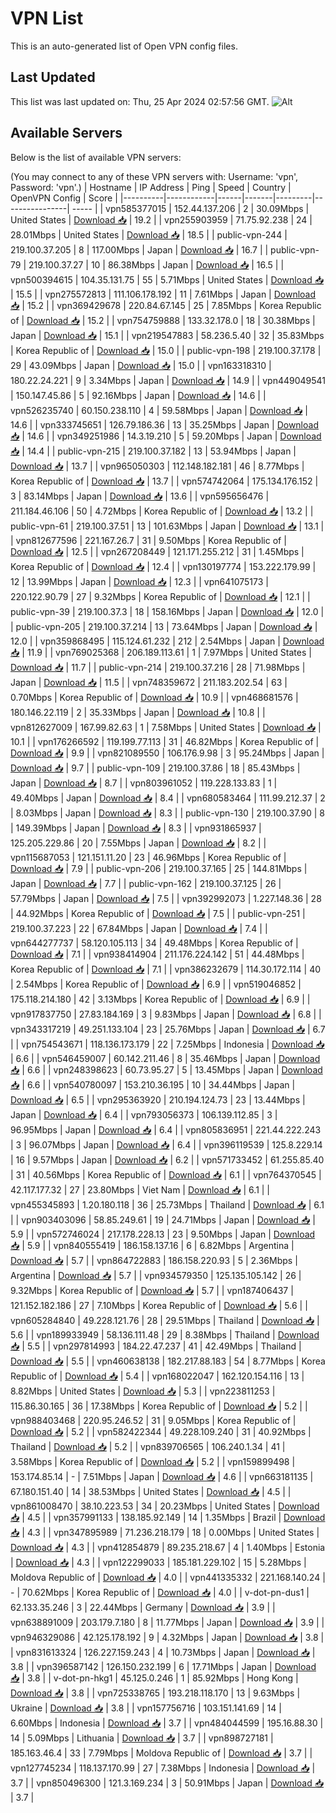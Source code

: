 # VPN List

This is an auto-generated list of Open VPN config files.

## Last Updated

This list was last updated on: Thu, 25 Apr 2024 02:57:56 GMT.
![Alt](https://repobeats.axiom.co/api/embed/186b98318ef1479477931607c1ad7d823f12451f.svg "Repobeats analytics image")

## Available Servers

Below is the list of available VPN servers:

(You may connect to any of these VPN servers with: Username: 'vpn', Password: 'vpn'.)
| Hostname | IP Address | Ping | Speed | Country | OpenVPN Config | Score |
|----------|------------|------|-------|---------|----------------| ----- |
| vpn585377015 | 152.44.137.206 | 2 | 30.09Mbps | United States | [Download 📥](./configs/server_0_US.ovpn) | 19.2 |
| vpn255903959 | 71.75.92.238 | 24 | 28.01Mbps | United States | [Download 📥](./configs/server_1_US.ovpn) | 18.5 |
| public-vpn-244 | 219.100.37.205 | 8 | 117.00Mbps | Japan | [Download 📥](./configs/server_2_JP.ovpn) | 16.7 |
| public-vpn-79 | 219.100.37.27 | 10 | 86.38Mbps | Japan | [Download 📥](./configs/server_3_JP.ovpn) | 16.5 |
| vpn500394615 | 104.35.131.75 | 55 | 5.71Mbps | United States | [Download 📥](./configs/server_4_US.ovpn) | 15.5 |
| vpn275572813 | 111.106.178.192 | 11 | 7.61Mbps | Japan | [Download 📥](./configs/server_5_JP.ovpn) | 15.2 |
| vpn369429678 | 220.84.67.145 | 25 | 7.85Mbps | Korea Republic of | [Download 📥](./configs/server_6_KR.ovpn) | 15.2 |
| vpn754759888 | 133.32.178.0 | 18 | 30.38Mbps | Japan | [Download 📥](./configs/server_7_JP.ovpn) | 15.1 |
| vpn219547883 | 58.236.5.40 | 32 | 35.83Mbps | Korea Republic of | [Download 📥](./configs/server_8_KR.ovpn) | 15.0 |
| public-vpn-198 | 219.100.37.178 | 29 | 43.09Mbps | Japan | [Download 📥](./configs/server_9_JP.ovpn) | 15.0 |
| vpn163318310 | 180.22.24.221 | 9 | 3.34Mbps | Japan | [Download 📥](./configs/server_10_JP.ovpn) | 14.9 |
| vpn449049541 | 150.147.45.86 | 5 | 92.16Mbps | Japan | [Download 📥](./configs/server_11_JP.ovpn) | 14.6 |
| vpn526235740 | 60.150.238.110 | 4 | 59.58Mbps | Japan | [Download 📥](./configs/server_12_JP.ovpn) | 14.6 |
| vpn333745651 | 126.79.186.36 | 13 | 35.25Mbps | Japan | [Download 📥](./configs/server_13_JP.ovpn) | 14.6 |
| vpn349251986 | 14.3.19.210 | 5 | 59.20Mbps | Japan | [Download 📥](./configs/server_14_JP.ovpn) | 14.4 |
| public-vpn-215 | 219.100.37.182 | 13 | 53.94Mbps | Japan | [Download 📥](./configs/server_15_JP.ovpn) | 13.7 |
| vpn965050303 | 112.148.182.181 | 46 | 8.77Mbps | Korea Republic of | [Download 📥](./configs/server_16_KR.ovpn) | 13.7 |
| vpn574742064 | 175.134.176.152 | 3 | 83.14Mbps | Japan | [Download 📥](./configs/server_17_JP.ovpn) | 13.6 |
| vpn595656476 | 211.184.46.106 | 50 | 4.72Mbps | Korea Republic of | [Download 📥](./configs/server_18_KR.ovpn) | 13.2 |
| public-vpn-61 | 219.100.37.51 | 13 | 101.63Mbps | Japan | [Download 📥](./configs/server_19_JP.ovpn) | 13.1 |
| vpn812677596 | 221.167.26.7 | 31 | 9.50Mbps | Korea Republic of | [Download 📥](./configs/server_20_KR.ovpn) | 12.5 |
| vpn267208449 | 121.171.255.212 | 31 | 1.45Mbps | Korea Republic of | [Download 📥](./configs/server_21_KR.ovpn) | 12.4 |
| vpn130197774 | 153.222.179.99 | 12 | 13.99Mbps | Japan | [Download 📥](./configs/server_22_JP.ovpn) | 12.3 |
| vpn641075173 | 220.122.90.79 | 27 | 9.32Mbps | Korea Republic of | [Download 📥](./configs/server_23_KR.ovpn) | 12.1 |
| public-vpn-39 | 219.100.37.3 | 18 | 158.16Mbps | Japan | [Download 📥](./configs/server_24_JP.ovpn) | 12.0 |
| public-vpn-205 | 219.100.37.214 | 13 | 73.64Mbps | Japan | [Download 📥](./configs/server_25_JP.ovpn) | 12.0 |
| vpn359868495 | 115.124.61.232 | 212 | 2.54Mbps | Japan | [Download 📥](./configs/server_26_JP.ovpn) | 11.9 |
| vpn769025368 | 206.189.113.61 | 1 | 7.97Mbps | United States | [Download 📥](./configs/server_27_US.ovpn) | 11.7 |
| public-vpn-214 | 219.100.37.216 | 28 | 71.98Mbps | Japan | [Download 📥](./configs/server_28_JP.ovpn) | 11.5 |
| vpn748359672 | 211.183.202.54 | 63 | 0.70Mbps | Korea Republic of | [Download 📥](./configs/server_29_KR.ovpn) | 10.9 |
| vpn468681576 | 180.146.22.119 | 2 | 35.33Mbps | Japan | [Download 📥](./configs/server_30_JP.ovpn) | 10.8 |
| vpn812627009 | 167.99.82.63 | 1 | 7.58Mbps | United States | [Download 📥](./configs/server_31_US.ovpn) | 10.1 |
| vpn176266592 | 119.199.77.113 | 31 | 46.82Mbps | Korea Republic of | [Download 📥](./configs/server_32_KR.ovpn) | 9.9 |
| vpn821089550 | 106.176.9.98 | 3 | 95.24Mbps | Japan | [Download 📥](./configs/server_33_JP.ovpn) | 9.7 |
| public-vpn-109 | 219.100.37.86 | 18 | 85.43Mbps | Japan | [Download 📥](./configs/server_34_JP.ovpn) | 8.7 |
| vpn803961052 | 119.228.133.83 | 1 | 49.40Mbps | Japan | [Download 📥](./configs/server_35_JP.ovpn) | 8.4 |
| vpn680583464 | 111.99.212.37 | 2 | 8.03Mbps | Japan | [Download 📥](./configs/server_36_JP.ovpn) | 8.3 |
| public-vpn-130 | 219.100.37.90 | 8 | 149.39Mbps | Japan | [Download 📥](./configs/server_37_JP.ovpn) | 8.3 |
| vpn931865937 | 125.205.229.86 | 20 | 7.55Mbps | Japan | [Download 📥](./configs/server_38_JP.ovpn) | 8.2 |
| vpn115687053 | 121.151.11.20 | 23 | 46.96Mbps | Korea Republic of | [Download 📥](./configs/server_39_KR.ovpn) | 7.9 |
| public-vpn-206 | 219.100.37.165 | 25 | 144.81Mbps | Japan | [Download 📥](./configs/server_40_JP.ovpn) | 7.7 |
| public-vpn-162 | 219.100.37.125 | 26 | 57.79Mbps | Japan | [Download 📥](./configs/server_41_JP.ovpn) | 7.5 |
| vpn392992073 | 1.227.148.36 | 28 | 44.92Mbps | Korea Republic of | [Download 📥](./configs/server_42_KR.ovpn) | 7.5 |
| public-vpn-251 | 219.100.37.223 | 22 | 67.84Mbps | Japan | [Download 📥](./configs/server_43_JP.ovpn) | 7.4 |
| vpn644277737 | 58.120.105.113 | 34 | 49.48Mbps | Korea Republic of | [Download 📥](./configs/server_44_KR.ovpn) | 7.1 |
| vpn938414904 | 211.176.224.142 | 51 | 44.48Mbps | Korea Republic of | [Download 📥](./configs/server_45_KR.ovpn) | 7.1 |
| vpn386232679 | 114.30.172.114 | 40 | 2.54Mbps | Korea Republic of | [Download 📥](./configs/server_46_KR.ovpn) | 6.9 |
| vpn519046852 | 175.118.214.180 | 42 | 3.13Mbps | Korea Republic of | [Download 📥](./configs/server_47_KR.ovpn) | 6.9 |
| vpn917837750 | 27.83.184.169 | 3 | 9.83Mbps | Japan | [Download 📥](./configs/server_48_JP.ovpn) | 6.8 |
| vpn343317219 | 49.251.133.104 | 23 | 25.76Mbps | Japan | [Download 📥](./configs/server_49_JP.ovpn) | 6.7 |
| vpn754543671 | 118.136.173.179 | 22 | 7.25Mbps | Indonesia | [Download 📥](./configs/server_50_ID.ovpn) | 6.6 |
| vpn546459007 | 60.142.211.46 | 8 | 35.46Mbps | Japan | [Download 📥](./configs/server_51_JP.ovpn) | 6.6 |
| vpn248398623 | 60.73.95.27 | 5 | 13.45Mbps | Japan | [Download 📥](./configs/server_52_JP.ovpn) | 6.6 |
| vpn540780097 | 153.210.36.195 | 10 | 34.44Mbps | Japan | [Download 📥](./configs/server_53_JP.ovpn) | 6.5 |
| vpn295363920 | 210.194.124.73 | 23 | 13.44Mbps | Japan | [Download 📥](./configs/server_54_JP.ovpn) | 6.4 |
| vpn793056373 | 106.139.112.85 | 3 | 96.95Mbps | Japan | [Download 📥](./configs/server_55_JP.ovpn) | 6.4 |
| vpn805836951 | 221.44.222.243 | 3 | 96.07Mbps | Japan | [Download 📥](./configs/server_56_JP.ovpn) | 6.4 |
| vpn396119539 | 125.8.229.14 | 16 | 9.57Mbps | Japan | [Download 📥](./configs/server_57_JP.ovpn) | 6.2 |
| vpn571733452 | 61.255.85.40 | 31 | 40.56Mbps | Korea Republic of | [Download 📥](./configs/server_58_KR.ovpn) | 6.1 |
| vpn764370545 | 42.117.177.32 | 27 | 23.80Mbps | Viet Nam | [Download 📥](./configs/server_59_VN.ovpn) | 6.1 |
| vpn455345893 | 1.20.180.118 | 36 | 25.73Mbps | Thailand | [Download 📥](./configs/server_60_TH.ovpn) | 6.1 |
| vpn903403096 | 58.85.249.61 | 19 | 24.71Mbps | Japan | [Download 📥](./configs/server_61_JP.ovpn) | 5.9 |
| vpn572746024 | 217.178.228.13 | 23 | 9.50Mbps | Japan | [Download 📥](./configs/server_62_JP.ovpn) | 5.9 |
| vpn840555419 | 186.158.137.16 | 6 | 6.82Mbps | Argentina | [Download 📥](./configs/server_63_AR.ovpn) | 5.7 |
| vpn864722883 | 186.158.220.93 | 5 | 2.36Mbps | Argentina | [Download 📥](./configs/server_64_AR.ovpn) | 5.7 |
| vpn934579350 | 125.135.105.142 | 26 | 9.32Mbps | Korea Republic of | [Download 📥](./configs/server_65_KR.ovpn) | 5.7 |
| vpn187406437 | 121.152.182.186 | 27 | 7.10Mbps | Korea Republic of | [Download 📥](./configs/server_66_KR.ovpn) | 5.6 |
| vpn605284840 | 49.228.121.76 | 28 | 29.51Mbps | Thailand | [Download 📥](./configs/server_67_TH.ovpn) | 5.6 |
| vpn189933949 | 58.136.111.48 | 29 | 8.38Mbps | Thailand | [Download 📥](./configs/server_68_TH.ovpn) | 5.5 |
| vpn297814993 | 184.22.47.237 | 41 | 42.49Mbps | Thailand | [Download 📥](./configs/server_69_TH.ovpn) | 5.5 |
| vpn460638138 | 182.217.88.183 | 54 | 8.77Mbps | Korea Republic of | [Download 📥](./configs/server_70_KR.ovpn) | 5.4 |
| vpn168022047 | 162.120.154.116 | 13 | 8.82Mbps | United States | [Download 📥](./configs/server_71_US.ovpn) | 5.3 |
| vpn223811253 | 115.86.30.165 | 36 | 17.38Mbps | Korea Republic of | [Download 📥](./configs/server_72_KR.ovpn) | 5.2 |
| vpn988403468 | 220.95.246.52 | 31 | 9.05Mbps | Korea Republic of | [Download 📥](./configs/server_73_KR.ovpn) | 5.2 |
| vpn582422344 | 49.228.109.240 | 31 | 40.92Mbps | Thailand | [Download 📥](./configs/server_74_TH.ovpn) | 5.2 |
| vpn839706565 | 106.240.1.34 | 41 | 3.58Mbps | Korea Republic of | [Download 📥](./configs/server_75_KR.ovpn) | 5.2 |
| vpn159899498 | 153.174.85.14 | - | 7.51Mbps | Japan | [Download 📥](./configs/server_76_JP.ovpn) | 4.6 |
| vpn663181135 | 67.180.151.40 | 14 | 38.53Mbps | United States | [Download 📥](./configs/server_77_US.ovpn) | 4.5 |
| vpn861008470 | 38.10.223.53 | 34 | 20.23Mbps | United States | [Download 📥](./configs/server_78_US.ovpn) | 4.5 |
| vpn357991133 | 138.185.92.149 | 14 | 1.35Mbps | Brazil | [Download 📥](./configs/server_79_BR.ovpn) | 4.3 |
| vpn347895989 | 71.236.218.179 | 18 | 0.00Mbps | United States | [Download 📥](./configs/server_80_US.ovpn) | 4.3 |
| vpn412854879 | 89.235.218.67 | 4 | 1.40Mbps | Estonia | [Download 📥](./configs/server_81_EE.ovpn) | 4.3 |
| vpn122299033 | 185.181.229.102 | 15 | 5.28Mbps | Moldova Republic of | [Download 📥](./configs/server_82_MD.ovpn) | 4.0 |
| vpn441335332 | 221.168.140.24 | - | 70.62Mbps | Korea Republic of | [Download 📥](./configs/server_83_KR.ovpn) | 4.0 |
| v-dot-pn-dus1 | 62.133.35.246 | 3 | 22.44Mbps | Germany | [Download 📥](./configs/server_84_DE.ovpn) | 3.9 |
| vpn638891009 | 203.179.7.180 | 8 | 11.77Mbps | Japan | [Download 📥](./configs/server_85_JP.ovpn) | 3.9 |
| vpn946329086 | 42.125.178.192 | 9 | 4.32Mbps | Japan | [Download 📥](./configs/server_86_JP.ovpn) | 3.8 |
| vpn831613324 | 126.227.159.243 | 4 | 10.73Mbps | Japan | [Download 📥](./configs/server_87_JP.ovpn) | 3.8 |
| vpn396587142 | 126.150.232.199 | 6 | 17.71Mbps | Japan | [Download 📥](./configs/server_88_JP.ovpn) | 3.8 |
| v-dot-pn-hkg1 | 45.125.0.246 | 1 | 85.92Mbps | Hong Kong | [Download 📥](./configs/server_89_HK.ovpn) | 3.8 |
| vpn725338765 | 193.218.118.170 | 13 | 9.63Mbps | Ukraine | [Download 📥](./configs/server_90_UA.ovpn) | 3.8 |
| vpn157756716 | 103.151.141.69 | 14 | 6.60Mbps | Indonesia | [Download 📥](./configs/server_91_ID.ovpn) | 3.7 |
| vpn484044599 | 195.16.88.30 | 14 | 5.09Mbps | Lithuania | [Download 📥](./configs/server_92_LT.ovpn) | 3.7 |
| vpn898727181 | 185.163.46.4 | 33 | 7.79Mbps | Moldova Republic of | [Download 📥](./configs/server_93_MD.ovpn) | 3.7 |
| vpn127745234 | 118.137.170.99 | 27 | 7.38Mbps | Indonesia | [Download 📥](./configs/server_94_ID.ovpn) | 3.7 |
| vpn850496300 | 121.3.169.234 | 3 | 50.91Mbps | Japan | [Download 📥](./configs/server_95_JP.ovpn) | 3.7 |
